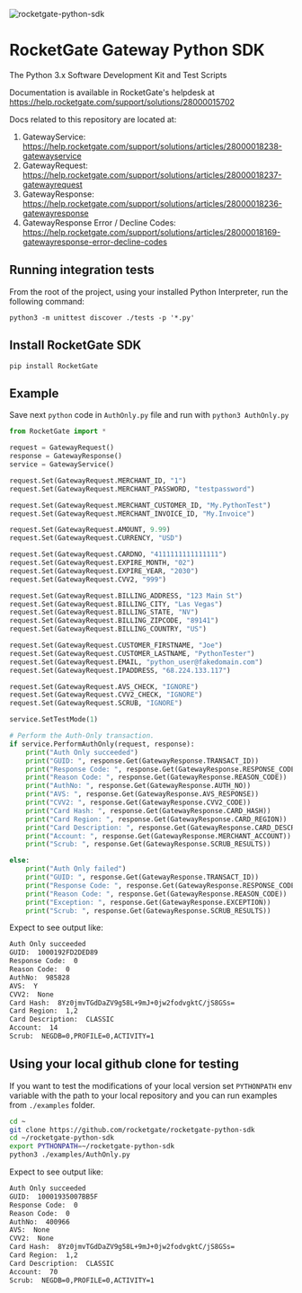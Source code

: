 ![rocketgate-python-sdk](http://rocketgate.com/images/logo_rocketgate.png)

RocketGate Gateway Python SDK
===========

The Python 3.x Software Development Kit and Test Scripts

Documentation is available in RocketGate's helpdesk at https://help.rocketgate.com/support/solutions/28000015702

Docs related to this repository are located at:

1. GatewayService: https://help.rocketgate.com/support/solutions/articles/28000018238-gatewayservice
2. GatewayRequest: https://help.rocketgate.com/support/solutions/articles/28000018237-gatewayrequest
3. GatewayResponse: https://help.rocketgate.com/support/solutions/articles/28000018236-gatewayresponse
4. GatewayResponse Error / Decline Codes: https://help.rocketgate.com/support/solutions/articles/28000018169-gatewayresponse-error-decline-codes


## Running integration tests
From the root of the project, using your installed Python Interpreter, run the following command:
```shell
python3 -m unittest discover ./tests -p '*.py'
```

## Install RocketGate SDK
```shell
pip install RocketGate
```

## Example

Save next `python` code in `AuthOnly.py` file and
run with `python3 AuthOnly.py`

```python
from RocketGate import *

request = GatewayRequest()
response = GatewayResponse()
service = GatewayService()

request.Set(GatewayRequest.MERCHANT_ID, "1")
request.Set(GatewayRequest.MERCHANT_PASSWORD, "testpassword")

request.Set(GatewayRequest.MERCHANT_CUSTOMER_ID, "My.PythonTest")
request.Set(GatewayRequest.MERCHANT_INVOICE_ID, "My.Invoice")

request.Set(GatewayRequest.AMOUNT, 9.99)
request.Set(GatewayRequest.CURRENCY, "USD")

request.Set(GatewayRequest.CARDNO, "4111111111111111")
request.Set(GatewayRequest.EXPIRE_MONTH, "02")
request.Set(GatewayRequest.EXPIRE_YEAR, "2030")
request.Set(GatewayRequest.CVV2, "999")

request.Set(GatewayRequest.BILLING_ADDRESS, "123 Main St")
request.Set(GatewayRequest.BILLING_CITY, "Las Vegas")
request.Set(GatewayRequest.BILLING_STATE, "NV")
request.Set(GatewayRequest.BILLING_ZIPCODE, "89141")
request.Set(GatewayRequest.BILLING_COUNTRY, "US")

request.Set(GatewayRequest.CUSTOMER_FIRSTNAME, "Joe")
request.Set(GatewayRequest.CUSTOMER_LASTNAME, "PythonTester")
request.Set(GatewayRequest.EMAIL, "python_user@fakedomain.com")
request.Set(GatewayRequest.IPADDRESS, "68.224.133.117")

request.Set(GatewayRequest.AVS_CHECK, "IGNORE")
request.Set(GatewayRequest.CVV2_CHECK, "IGNORE")
request.Set(GatewayRequest.SCRUB, "IGNORE")

service.SetTestMode(1)

# Perform the Auth-Only transaction.
if service.PerformAuthOnly(request, response):
    print("Auth Only succeeded")
    print("GUID: ", response.Get(GatewayResponse.TRANSACT_ID))
    print("Response Code: ", response.Get(GatewayResponse.RESPONSE_CODE))
    print("Reason Code: ", response.Get(GatewayResponse.REASON_CODE))
    print("AuthNo: ", response.Get(GatewayResponse.AUTH_NO))
    print("AVS: ", response.Get(GatewayResponse.AVS_RESPONSE))
    print("CVV2: ", response.Get(GatewayResponse.CVV2_CODE))
    print("Card Hash: ", response.Get(GatewayResponse.CARD_HASH))
    print("Card Region: ", response.Get(GatewayResponse.CARD_REGION))
    print("Card Description: ", response.Get(GatewayResponse.CARD_DESCRIPTION))
    print("Account: ", response.Get(GatewayResponse.MERCHANT_ACCOUNT))
    print("Scrub: ", response.Get(GatewayResponse.SCRUB_RESULTS))

else:
    print("Auth Only failed")
    print("GUID: ", response.Get(GatewayResponse.TRANSACT_ID))
    print("Response Code: ", response.Get(GatewayResponse.RESPONSE_CODE))
    print("Reason Code: ", response.Get(GatewayResponse.REASON_CODE))
    print("Exception: ", response.Get(GatewayResponse.EXCEPTION))
    print("Scrub: ", response.Get(GatewayResponse.SCRUB_RESULTS))

```

Expect to see output like:

```bash
Auth Only succeeded
GUID:  1000192FD2DED89
Response Code:  0
Reason Code:  0
AuthNo:  985828
AVS:  Y
CVV2:  None
Card Hash:  8Yz0jmvTGdDaZV9g58L+9mJ+0jw2fodvgktC/jS8GSs=
Card Region:  1,2
Card Description:  CLASSIC
Account:  14
Scrub:  NEGDB=0,PROFILE=0,ACTIVITY=1
```

## Using your local github clone for testing 
If you want to test the modifications of your local version
set `PYTHONPATH` env variable with the path to your 
local repository and you can run examples from `./examples` folder.

```bash
cd ~
git clone https://github.com/rocketgate/rocketgate-python-sdk
cd ~/rocketgate-python-sdk
export PYTHONPATH=~/rocketgate-python-sdk
python3 ./examples/AuthOnly.py
```

Expect to see output like:

```bash
Auth Only succeeded
GUID:  10001935007BB5F
Response Code:  0
Reason Code:  0
AuthNo:  400966
AVS:  None
CVV2:  None
Card Hash:  8Yz0jmvTGdDaZV9g58L+9mJ+0jw2fodvgktC/jS8GSs=
Card Region:  1,2
Card Description:  CLASSIC
Account:  70
Scrub:  NEGDB=0,PROFILE=0,ACTIVITY=1
```